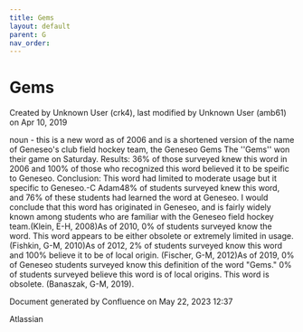 ```yaml
---
title: Gems
layout: default
parent: G
nav_order:
---
```


# Gems

Created by  Unknown User (crk4), last modified by  Unknown User (amb61) on Apr 10, 2019

noun - this is a new word as of 2006 and is a shortened version of the name of Geneseo's club field hockey team, the Geneseo Gems The ''Gems'' won their game on Saturday. Results: 36% of those surveyed knew this word in 2006 and 100% of those who recognized this word believed it to be speific to Geneseo. Conclusion: This word had limited to moderate usage but it specific to Geneseo.-C Adam48% of students surveyed knew this word, and 76% of these students had learned the word at Geneseo. I would conclude that this word has originated in Geneseo, and is fairly widely known among students who are familiar with the Geneseo field hockey team.(Klein, E-H, 2008)As of 2010, 0% of students surveyed know the word. This word appears to be either obsolete or extremely limited in usage.(Fishkin, G-M, 2010)As of 2012, 2% of students surveyed know this word and 100% believe it to be of local origin. (Fischer, G-M, 2012)As of 2019, 0% of Geneseo students surveyed know this definition of the word &quot;Gems.&quot; 0% of students surveyed believe this word is of local origins. This word is obsolete. (Banaszak, G-M, 2019). 

Document generated by Confluence on May 22, 2023 12:37

Atlassian
